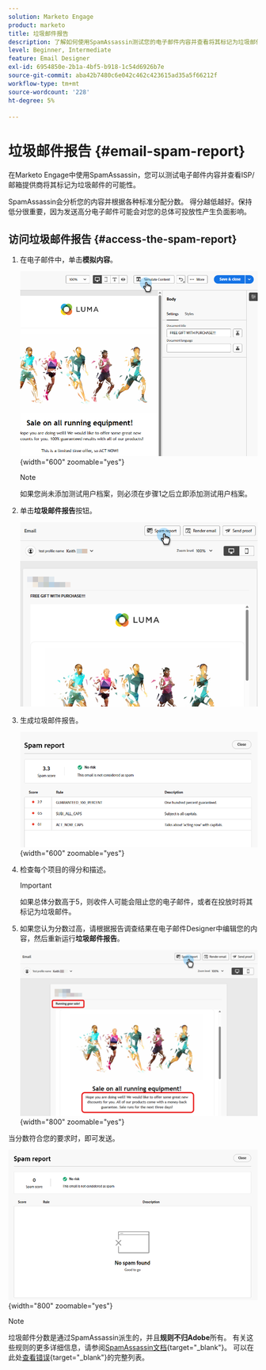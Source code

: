 ```yaml
---
solution: Marketo Engage
product: marketo
title: 垃圾邮件报告
description: 了解如何使用SpamAssassin测试您的电子邮件内容并查看将其标记为垃圾邮件的可能性。
level: Beginner, Intermediate
feature: Email Designer
exl-id: 6954850e-2b1a-4bf5-b918-1c54d6926b7e
source-git-commit: aba42b7480c6e042c462c423615ad35a5f66212f
workflow-type: tm+mt
source-wordcount: '228'
ht-degree: 5%

---
```


# 垃圾邮件报告 {#email-spam-report}

在Marketo Engage中使用SpamAssassin，您可以测试电子邮件内容并查看ISP/邮箱提供商将其标记为垃圾邮件的可能性。

SpamAssassin会分析您的内容并根据各种标准分配分数。 得分越低越好。保持低分很重要，因为发送高分电子邮件可能会对您的总体可投放性产生负面影响。

## 访问垃圾邮件报告 {#access-the-spam-report}

1. 在电子邮件中，单击&#x200B;**模拟内容**。

   ![](assets/email-spam-report-1.png){width="600" zoomable="yes"}

   >[!NOTE]
   >
   >如果您尚未添加测试用户档案，则必须在步骤1之后立即添加测试用户档案。

1. 单击&#x200B;**垃圾邮件报告**&#x200B;按钮。

   ![](assets/email-spam-report-2.png)

1. 生成垃圾邮件报告。

   ![](assets/email-spam-report-3.png){width="600" zoomable="yes"}

1. 检查每个项目的得分和描述。

   >[!IMPORTANT]
   >
   >如果总体分数高于5，则收件人可能会阻止您的电子邮件，或者在投放时将其标记为垃圾邮件。

1. 如果您认为分数过高，请根据报告调查结果在电子邮件Designer中编辑您的内容，然后重新运行&#x200B;**垃圾邮件报告**。

   ![](assets/email-spam-report-4.png){width="800" zoomable="yes"}

当分数符合您的要求时，即可发送。

![](assets/email-spam-report-5.png){width="800" zoomable="yes"}

>[!NOTE]
>
>垃圾邮件分数是通过SpamAssassin派生的，并且&#x200B;**规则不归Adobe**&#x200B;所有。 有关这些规则的更多详细信息，请参阅[SpamAssassin文档](https://spamassassin.apache.org/#_blank){target="_blank"}。 可以在此处[查看错误](https://spamassassin.apache.org/old/tests_3_0_x.html){target="_blank"}的完整列表。
